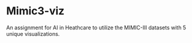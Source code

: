 # Mimic3-viz
An assignment for AI in Heathcare to utilize the MIMIC-III datasets with 5 unique visualizations. 
